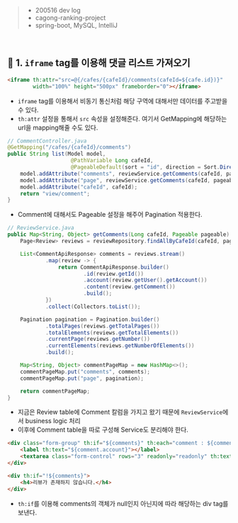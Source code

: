 > - 200516 dev log
> - cagong-ranking-project  
> - spring-boot, MySQL, IntelliJ  

<br>

## 🔖 1. `iframe` tag를 이용해 댓글 리스트 가져오기

```html
<iframe th:attr="src=@{/cafes/{cafeId}/comments(cafeId=${cafe.id})}"
        width="100%" height="500px" frameborder="0"></iframe>
```
- `iframe` tag를 이용해서 비동기 통신처럼 해당 구역에 대해서만 데이터를 주고받을 수 있다.
- `th:attr` 설정을 통해서 `src` 속성을 설정해준다. 여기서 GetMapping에 해당하는 url을 mapping해줄 수도 있다.

```java
// CommentController.java
@GetMapping("/cafes/{cafeId}/comments")
public String list(Model model,
                    @PathVariable Long cafeId,
                    @PageableDefault(sort = "id", direction = Sort.Direction.ASC, size = 10) Pageable pageable) {
    model.addAttribute("comments", reviewService.getComments(cafeId, pageable).get("comments"));
    model.addAttribute("page", reviewService.getComments(cafeId, pageable).get("page"));
    model.addAttribute("cafeId", cafeId);
    return "view/comment";
}
```
- Comment에 대해서도 Pageable 설정을 해주어 Pagination 적용한다.

```java
// ReviewService.java
public Map<String, Object> getComments(Long cafeId, Pageable pageable) {
    Page<Review> reviews = reviewRepository.findAllByCafeId(cafeId, pageable);

    List<CommentApiResponse> comments = reviews.stream()
            .map(review -> {
                return CommentApiResponse.builder()
                        .id(review.getId())
                        .account(review.getUser().getAccount())
                        .content(review.getComment())
                        .build();
            })
            .collect(Collectors.toList());

    Pagination pagination = Pagination.builder()
            .totalPages(reviews.getTotalPages())
            .totalElements(reviews.getTotalElements())
            .currentPage(reviews.getNumber())
            .currentElements(reviews.getNumberOfElements())
            .build();

    Map<String, Object> commentPageMap = new HashMap<>();
    commentPageMap.put("comments", comments);
    commentPageMap.put("page", pagination);

    return commentPageMap;
}
```
- 지금은 Review table에 Comment 칼럼을 가지고 왔기 때문에 `ReviewService`에서 business logic 처리
- 이후에 Comment table을 따로 구성해 Service도 분리해야 한다.

```html
<div class="form-group" th:if="${comments}" th:each="comment : ${comments}">
    <label th:text="${comment.account}"></label>
    <textarea class="form-control" rows="3" readonly="readonly" th:text="${comment.content}"></textarea>
</div>

<div th:if="!${comments}">
    <h4>리뷰가 존재하지 않습니다.</h4>
</div>
```
- `th:if`를 이용해 comments의 객체가 null인지 아닌지에 따라 해당하는 div tag를 보낸다.

